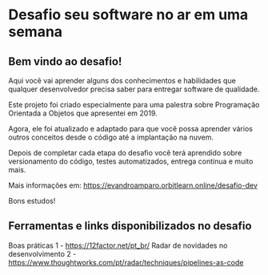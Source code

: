 # Desafio seu software no ar em uma semana

## Bem vindo ao desafio!

Aqui você vai aprender alguns dos conhecimentos e habilidades que qualquer desenvolvedor precisa saber para entregar software de qualidade.

Este projeto foi criado especialmente para uma  palestra sobre Programação Orientada a Objetos que apresentei em 2019. 

Agora, ele foi atualizado e adaptado para que você possa aprender vários outros conceitos desde o código até a implantação na nuvem.

Depois de completar cada etapa do desafio você terá aprendido sobre versionamento do código, testes automatizados, entrega contínua e muito mais.

Mais informações em: https://evandroamparo.orbitlearn.online/desafio-dev

Bons estudos!

## Ferramentas e links disponibilizados no desafio
Boas práticas
1 - https://12factor.net/pt_br/
Radar de novidades no desenvolvimento
2 - https://www.thoughtworks.com/pt/radar/techniques/pipelines-as-code
